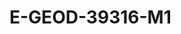 <a name="material" />

# E-GEOD-39316-M1
<script type="application/ld+json">
  {
    "@context": "https://schema.org/",
    "@type": "ChemicalSubstance",
    "http://purl.org/dc/terms/conformsTo":
      {
        "@type": "CreativeWork",
        "@id": "https://bioschemas.org/profiles/ChemicalSubstance/0.4-RELEASE/"
      },
    "@id": "https://egonw.github.io/nanowiki/nanowiki427.html#material",
    "name": "E-GEOD-39316-M1",
    "sameAs": "http://127.0.0.1/mediawiki/index.php/Special:URIResolver/E-2DGEOD-2D39316-2DM1"
  }
</script>

